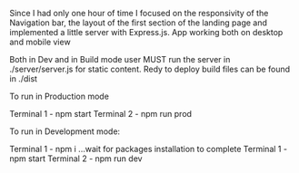 Since I had only one hour of time I focused on the responsivity of the Navigation bar, the layout of the first section of the landing page and implemented a little server with Express.js.
App working both on desktop and mobile view

Both in Dev and in Build mode user MUST run the server in ./server/server.js for static content.
Redy to deploy build files can be found in ./dist

To run in Production mode

Terminal 1 - npm start
Terminal 2 - npm run prod

To run in Development mode:

Terminal 1 - npm i
...wait for packages installation to complete
Terminal 1 - npm start
Terminal 2 - npm run dev
